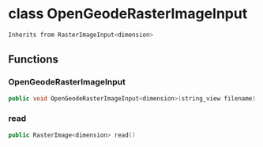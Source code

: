 # class OpenGeodeRasterImageInput


```cpp
Inherits from RasterImageInput<dimension>
```



## Functions

### OpenGeodeRasterImageInput

```cpp
public void OpenGeodeRasterImageInput<dimension>(string_view filename)
```


### read

```cpp
public RasterImage<dimension> read()
```




